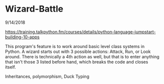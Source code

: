 # Wizard-Battle
9/14/2018

https://training.talkpython.fm/courses/details/python-language-jumpstart-building-10-apps

This program's feature is to work around basic level class systems in Python. A wizard starts out with
  3 possible actions: Attack, Run, or Look around. There is technically a 4th action as well, but that
  is to enter anything that isn't those 3 listed before hand, which breaks the code and closes itself.
  
Inheritances, polymorphism, Duck Typing
